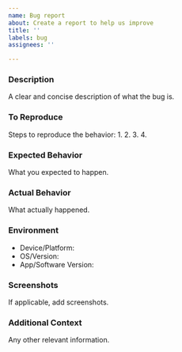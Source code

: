 ```yaml
---
name: Bug report
about: Create a report to help us improve
title: ''
labels: bug
assignees: ''

---
```


### Description
A clear and concise description of what the bug is.

### To Reproduce
Steps to reproduce the behavior:
1. 
2. 
3. 
4. 

### Expected Behavior
What you expected to happen.

### Actual Behavior
What actually happened.

### Environment
- Device/Platform: 
- OS/Version: 
- App/Software Version: 

### Screenshots
If applicable, add screenshots.

### Additional Context
Any other relevant information.